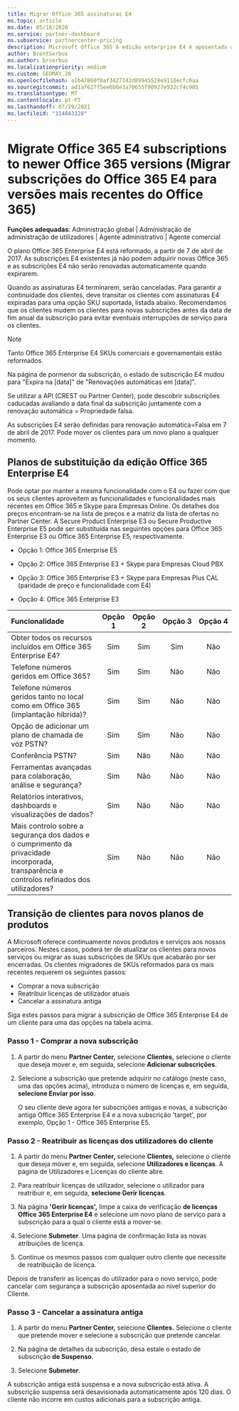 ```yaml
---
title: Migrar Office 365 assinaturas E4
ms.topic: article
ms.date: 05/18/2020
ms.service: partner-dashboard
ms.subservice: partnercenter-pricing
description: Microsoft Office 365 A edição enterprise E4 é aposentada a partir de 7 de abril de 2017. Saiba como migrar as subscrições dos seus clientes para versões mais recentes de Office 365.
author: BrentSerbus
ms.author: brserbus
ms.localizationpriority: medium
ms.custom: SEOMAY.20
ms.openlocfilehash: a1b47860f0af3427342d89945528e9118ecfc0aa
ms.sourcegitcommit: ad1af627f5ee6b6e3a70655f90927e932cf4c985
ms.translationtype: MT
ms.contentlocale: pt-PT
ms.lasthandoff: 07/29/2021
ms.locfileid: "114843328"
---
```

# <a name="migrate-office-365-e4-subscriptions-to-newer-office-365-versions"></a>Migrate Office 365 E4 subscriptions to newer Office 365 versions (Migrar subscrições do Office 365 E4 para versões mais recentes do Office 365)

**Funções adequadas**: Administração global | Administração de administração de utilizadores | Agente administrativo | Agente comercial

O plano Office 365 Enterprise E4 está reformado, a partir de 7 de abril de 2017. As subscrições E4 existentes já não podem adquirir novas Office 365 e as subscrições E4 não serão renovadas automaticamente quando expirarem.

Quando as assinaturas E4 terminarem, serão canceladas. Para garantir a continuidade dos clientes, deve transitar os clientes com assinaturas E4 expiradas para uma opção SKU suportada, listada abaixo. Recomendamos que os clientes mudem os clientes para novas subscrições antes da data de fim anual da subscrição para evitar eventuais interrupções de serviço para os clientes. 

> [!NOTE]  
> Tanto Office 365 Enterprise E4 SKUs comerciais e governamentais estão reformados.
 
Na página de pormenor da subscrição, o estado de subscrição E4 mudou para "Expira na [data]" de "Renovações automáticas em [data]". 

Se utilizar a API (CREST ou Partner Center), pode descobrir subscrições caducadas avaliando a data final da subscrição juntamente com a renovação automática = Propriedade falsa. 

As subscrições E4 serão definidas para renovação automática=Falsa em 7 de abril de 2017. Pode mover os clientes para um novo plano a qualquer momento. 

## <a name="office-365-enterprise-e4-edition-replacement-plans"></a>Planos de substituição da edição Office 365 Enterprise E4

Pode optar por manter a mesma funcionalidade com o E4 ou fazer com que os seus clientes aproveitem as funcionalidades e funcionalidades mais recentes em Office 365 e Skype para Empresas Online. Os detalhes dos preços encontram-se na lista de preços e a matriz da lista de ofertas no Partner Center. A Secure Product Enterprise E3 ou Secure Productive Enterprise E5 pode ser substituída nas seguintes opções para Office 365 Enterprise E3 ou Office 365 Enterprise E5, respectivamente.

- Opção 1: Office 365 Enterprise E5

- Opção 2: Office 365 Enterprise E3 + Skype para Empresas Cloud PBX

- Opção 3: Office 365 Enterprise E3 + Skype para Empresas Plus CAL (paridade de preço e funcionalidade com E4)

- Opção 4: Office 365 Enterprise E3


| Funcionalidade | Opção 1 | Opção 2 | Opção 3 | Opção 4 |
| :---    | :------: |   :---:  |   :---:  |   :---:  |
| Obter todos os recursos incluídos em Office 365 Enterprise E4? | Sim | Sim | Sim | Não |
| Telefone números geridos em Office 365? | Sim | Sim | Não | Não |
| Telefone números geridos tanto no local como em Office 365 (implantação híbrida)? | Sim | Sim | Não | Não |
| Opção de adicionar um plano de chamada de voz PSTN? | Sim | Sim | Não | Não |
| Conferência PSTN? | Sim | Não | Não | Não |
| Ferramentas avançadas para colaboração, análise e segurança? | Sim | Não | Não | Não |
| Relatórios interativos, dashboards e visualizações de dados? | Sim | Não | Não | Não | 
| Mais controlo sobre a segurança dos dados e o cumprimento da privacidade incorporada, transparência e controlos refinados dos utilizadores? | Sim | Não | Não | Não | 

## <a name="transition-customers-to-new-product-plans"></a>Transição de clientes para novos planos de produtos

A Microsoft oferece continuamente novos produtos e serviços aos nossos parceiros. Nestes casos, poderá ter de atualizar os clientes para novos serviços ou migrar as suas subscrições de SKUs que acabarão por ser encerradas. Os clientes migradores de SKUs reformados para os mais recentes requerem os seguintes passos:

-   Comprar a nova subscrição
-   Reatribuir licenças de utilizador atuais
-   Cancelar a assinatura antiga

Siga estes passos para migrar a subscrição de Office 365 Enterprise E4 de um cliente para uma das opções na tabela acima.

### <a name="step-1---purchase-the-new-subscription"></a>Passo 1 - Comprar a nova subscrição

1. A partir do menu **Partner Center,** selecione **Clientes,** selecione o cliente que deseja mover e, em seguida, selecione **Adicionar subscrições**.

2. Selecione a subscrição que pretende adquirir no catálogo (neste caso, uma das opções acima), introduza o número de licenças e, em seguida, **selecione Enviar por isso**.

   O seu cliente deve agora ter subscrições antigas e novas, a subscrição antiga Office 365 Enterprise E4 e a nova subscrição 'target', por exemplo, Opção 1 - Office 365 Enterprise E5.

### <a name="step-2---reassign-the-customers-users-licenses"></a>Passo 2 - Reatribuir as licenças dos utilizadores do cliente

1. A partir do menu **Partner Center,** selecione **Clientes,** selecione o cliente que deseja mover e, em seguida, selecione **Utilizadores e licenças**. A página de Utilizadores e Licenças do cliente abre.

2. Para reatribuir licenças de utilizador, selecione o utilizador para reatribuir e, em seguida, **selecione Gerir licenças**.

3. Na página **'Gerir licenças',** limpe a caixa de verificação **de licenças Office 365 Enterprise E4** e selecione um novo plano de serviço para a subscrição para a qual o cliente está a mover-se.

4. Selecione **Submeter**. Uma página de confirmação lista as novas atribuições de licença.

5. Continue os mesmos passos com qualquer outro cliente que necessite de reatribuição de licença.

Depois de transferir as licenças do utilizador para o novo serviço, pode cancelar com segurança a subscrição aposentada ao nível superior do Cliente.

### <a name="step-3---cancel-the-old-subscription"></a>Passo 3 - Cancelar a assinatura antiga

1. A partir do menu **Partner Center,** selecione **Clientes.** Selecione o cliente que pretende mover e selecione a subscrição que pretende cancelar.

2. Na página de detalhes da subscrição, desa estale o estado de subscrição **de Suspenso**.

3. Selecione **Submeter**.

A subscrição antiga está suspensa e a nova subscrição está ativa. A subscrição suspensa será desavisionada automaticamente após 120 dias. O cliente não incorre em custos adicionais para a subscrição antiga.



 



